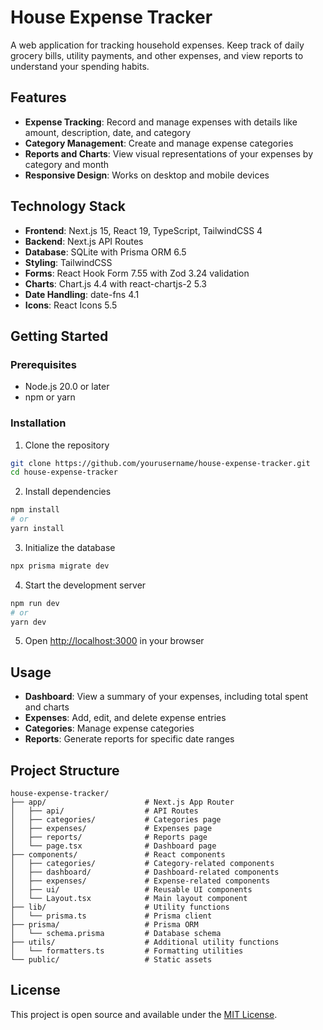 # House Expense Tracker

A web application for tracking household expenses. Keep track of daily grocery bills, utility payments, and other expenses, and view reports to understand your spending habits.

## Features

- **Expense Tracking**: Record and manage expenses with details like amount, description, date, and category
- **Category Management**: Create and manage expense categories
- **Reports and Charts**: View visual representations of your expenses by category and month
- **Responsive Design**: Works on desktop and mobile devices

## Technology Stack

- **Frontend**: Next.js 15, React 19, TypeScript, TailwindCSS 4
- **Backend**: Next.js API Routes
- **Database**: SQLite with Prisma ORM 6.5
- **Styling**: TailwindCSS
- **Forms**: React Hook Form 7.55 with Zod 3.24 validation
- **Charts**: Chart.js 4.4 with react-chartjs-2 5.3
- **Date Handling**: date-fns 4.1
- **Icons**: React Icons 5.5

## Getting Started

### Prerequisites

- Node.js 20.0 or later
- npm or yarn

### Installation

1. Clone the repository
```bash
git clone https://github.com/yourusername/house-expense-tracker.git
cd house-expense-tracker
```

2. Install dependencies
```bash
npm install
# or
yarn install
```

3. Initialize the database
```bash
npx prisma migrate dev
```

4. Start the development server
```bash
npm run dev
# or
yarn dev
```

5. Open [http://localhost:3000](http://localhost:3000) in your browser

## Usage

- **Dashboard**: View a summary of your expenses, including total spent and charts
- **Expenses**: Add, edit, and delete expense entries
- **Categories**: Manage expense categories
- **Reports**: Generate reports for specific date ranges

## Project Structure

```
house-expense-tracker/
├── app/                      # Next.js App Router
│   ├── api/                  # API Routes
│   ├── categories/           # Categories page
│   ├── expenses/             # Expenses page
│   ├── reports/              # Reports page
│   └── page.tsx              # Dashboard page
├── components/               # React components
│   ├── categories/           # Category-related components
│   ├── dashboard/            # Dashboard-related components
│   ├── expenses/             # Expense-related components
│   ├── ui/                   # Reusable UI components
│   └── Layout.tsx            # Main layout component
├── lib/                      # Utility functions
│   └── prisma.ts             # Prisma client
├── prisma/                   # Prisma ORM
│   └── schema.prisma         # Database schema
├── utils/                    # Additional utility functions
│   └── formatters.ts         # Formatting utilities
└── public/                   # Static assets
```

## License

This project is open source and available under the [MIT License](LICENSE).
